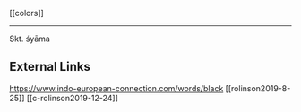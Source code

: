 [[colors]]

---


Skt. śyāma

## External Links
https://www.indo-european-connection.com/words/black
[[rolinson2019-8-25]]
[[c-rolinson2019-12-24]]